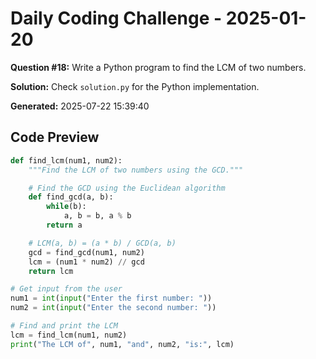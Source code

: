 # Daily Coding Challenge - 2025-01-20

**Question #18:** Write a Python program to find the LCM of two numbers.

**Solution:** Check `solution.py` for the Python implementation.

**Generated:** 2025-07-22 15:39:40

## Code Preview
```python
def find_lcm(num1, num2):
    """Find the LCM of two numbers using the GCD."""

    # Find the GCD using the Euclidean algorithm
    def find_gcd(a, b):
        while(b):
            a, b = b, a % b
        return a

    # LCM(a, b) = (a * b) / GCD(a, b)
    gcd = find_gcd(num1, num2)
    lcm = (num1 * num2) // gcd
    return lcm

# Get input from the user
num1 = int(input("Enter the first number: "))
num2 = int(input("Enter the second number: "))

# Find and print the LCM
lcm = find_lcm(num1, num2)
print("The LCM of", num1, "and", num2, "is:", lcm)

```
